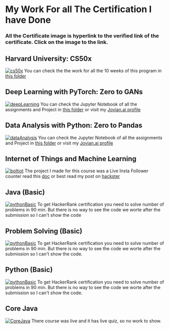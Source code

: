 # My Work For all The Certification I have Done

### All the Certificate image is hyperlink to the verified link of the certificate. Click on the image to the link.
## Harvard University: CS50x
[![cs50x](./CertificateJPG/CS50x.png)](https://cs50.harvard.edu/certificates/60073f41-32fa-4f77-ad11-de90523f5d5b)
You can check the the work for all the 10 weeks of this program in [this folder](./CS50x)

## Deep Learning with PyTorch: Zero to GANs
[![deepLearning](./CertificateJPG/deepLearning.jpg)](https://jovian.ai/certificate/MFQTGOJXGQ)
You can check the Jupyter Notebook of all the assignments and Project in [this folder](./Deep_Learning) or visit my [Jovian.ai profile](https://jovian.ai/anurag3301)

## Data Analysis with Python: Zero to Pandas
[![dataAnalysis](./CertificateJPG/dataAnalysis.jpg)](https://jovian.ai/certificate/MFQTGMRZGI)
You can check the Jupyter Notebook of all the assignments and Project in [this folder](./Data_Analysis) or visit my [Jovian.ai profile](https://jovian.ai/anurag3301)

## Internet of Things and Machine Learning
[![boltiot](./CertificateJPG/boltiot.jpg)](https://drive.google.com/file/d/1nttitRvqZ-5B3iYRrL-Zwk9czrTqiPsM/view)
The project I made for this course was a Live Insta Follower counter read this [doc](./BoltIOT) or best read my post on [hackster](https://www.hackster.io/anuragkumar07102003/live-insta-following-follower-counter-7c0464)

## Java (Basic)
[![pythonBasic](./CertificateJPG/javaBasic.png)](https://www.hackerrank.com/certificates/8dec2fdcbddb)
To get HackerRank certification you need to solve number of problems in 90 min. But there is no way to see the code we worte after the submission so I can't show the code

## Problem Solving (Basic)
[![pythonBasic](./CertificateJPG/problemBasic.png)](https://www.hackerrank.com/certificates/c7c9189c1c2d)
To get HackerRank certification you need to solve number of problems in 90 min. But there is no way to see the code we worte after the submission so I can't show the code.

## Python (Basic)
[![pythonBasic](./CertificateJPG/pythonBasic.png)](https://www.hackerrank.com/certificates/4650fb5f6134)
To get HackerRank certification you need to solve number of problems in 90 min. But there is no way to see the code we worte after the submission so I can't show the code.

## Core Java
[![CoreJava](./CertificateJPG/CoreJava.jpg)](https://drive.google.com/file/d/1yr4YYfoHrACF7jAFijsZjOp06_JBKZ2W/view)
There course was live and it has live quiz, so no work to show.
